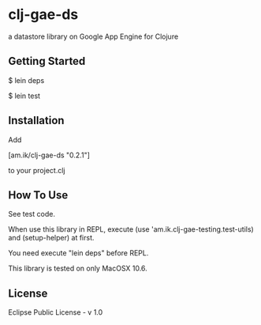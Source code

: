 # clj-gae-ds #

a datastore library on Google App Engine for Clojure

## Getting Started ##

$ lein deps

$ lein test

## Installation ##

Add

[am.ik/clj-gae-ds "0.2.1"]

to your project.clj

## How To Use ##

See test code.

When use this library in REPL, execute (use 'am.ik.clj-gae-testing.test-utils) and (setup-helper) at first.

You need execute "lein deps" before REPL.

This library is tested on only MacOSX 10.6.

## License ##

Eclipse Public License - v 1.0
